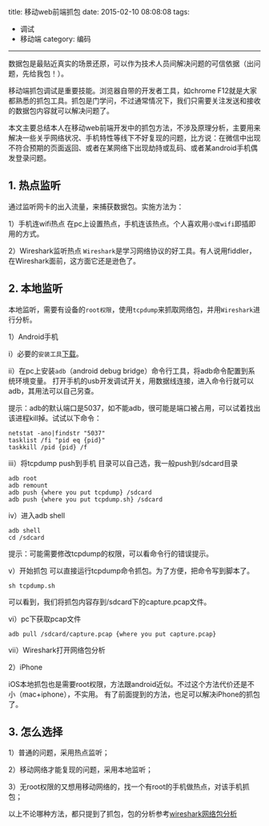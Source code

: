 title: 移动web前端抓包
date: 2015-02-10 08:08:08
tags: 
- 调试
- 移动端
category: 编码
---
数据包是最贴近真实的场景还原，可以作为技术人员间解决问题的可信依据（出问题，先给我包！）。

移动端抓包调试是重要技能。浏览器自带的开发者工具，如chrome F12就是大家都熟悉的抓包工具。抓包是门学问，不过通常情况下，我们只需要关注发送和接收的数据包内容就可以解决问题了。

本文主要总结本人在移动web前端开发中的抓包方法，不涉及原理分析，主要用来解决一些关乎网络状况、手机特性等线下不好复现的问题，比方说：在微信中出现不符合预期的页面返回、或者在某网络下出现劫持或乱码、或者某android手机偶发登录问题。

<!-- more -->

## 1. 热点监听

通过监听网卡的出入流量，来捕获数据包。实施方法为：

1）手机连wifi热点
在pc上设置热点，手机连该热点。个人喜欢用`小度wifi`即插即用的方式。

2）Wireshark监听热点
`Wireshark`是学习网络协议的好工具。有人说用fiddler，在Wireshark面前，这方面它还是逊色了。

## 2. 本地监听

本地监听，需要有设备的`root权限`，使用`tcpdump`来抓取网络包，并用`Wireshark`进行分析。

1）Android手机

i）必要的`安装工具`[下载][1]。

ii）在pc上安装`adb`（android debug bridge）命令行工具，将adb命令配置到系统环境变量。
打开手机的usb开发调试开关，用数据线连接，进入命令行就可以adb，其用法可以自己另查。

提示：adb的默认端口是5037，如不能adb，很可能是端口被占用，可以试着找出该进程kill掉。试试以下命令：
```
netstat -ano|findstr "5037"
tasklist /fi "pid eq {pid}"
taskkill /pid {pid} /f
```

iii）将tcpdump push到手机
目录可以自己选，我一般push到/sdcard目录
```
adb root
adb remount
adb push {where you put tcpdump} /sdcard
adb push {where you put tcpdump.sh} /sdcard
```

iv）进入adb shell
```
adb shell
cd /sdcard
```
提示：可能需要修改tcpdump的权限，可以看命令行的错误提示。

v）开始抓包
可以直接运行tcpdump命令抓包。为了方便，把命令写到脚本了。
```
sh tcpdump.sh
```
可以看到，我们将抓包内容存到/sdcard下的capture.pcap文件。

vi）pc下获取pcap文件
```
adb pull /sdcard/capture.pcap {where you put capture.pcap}
```

vii）Wireshark打开网络包分析



2）iPhone

iOS本地抓包也是需要root权限，方法跟android近似。不过这个方法代价还是不小（mac+iphone），不实用。
有了前面提到的方法，也足可以解决iPhone的抓包了。



## 3. 怎么选择

1）普通的问题，采用热点监听；

2）移动网络才能复现的问题，采用本地监听；

3）无root权限的又想用移动网络的，找一个有root的手机做热点，对该手机抓包；

以上不论哪种方法，都只提到了抓包，包的分析参考[wireshark网络包分析][2]

[1]: http://pan.baidu.com/s/1qWofHHq
[2]: /2015/02/11/wireshark-network-analyzer/
